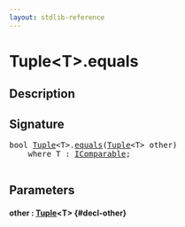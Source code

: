 ```yaml
---
layout: stdlib-reference
---
```


# Tuple\<T\>\.equals

## Description





## Signature 

<pre>
<span class="code_keyword">bool</span> <a href="/stdlib-reference/types/Tuple/index" class="code_type">Tuple</a>&lt;<span class="code_type">T</span>&gt;.<a href="/stdlib-reference/types/Tuple/equals">equals</a>(<a href="/stdlib-reference/types/Tuple/index" class="code_type">Tuple</a>&lt;<span class="code_type">T</span>&gt; <span class='code_param'>other</span>)
    <span class='code_keyword'>where</span> <span class="code_type">T</span> : <a href="/stdlib-reference/interfaces/IComparable/index" class="code_type">IComparable</a>;

</pre>

## Parameters

#### other  : [Tuple](/stdlib-reference/types/Tuple/index)\<T\> {#decl-other}

